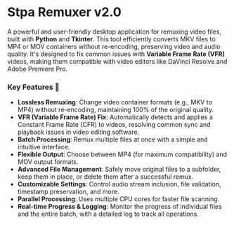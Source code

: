 # Stpa Remuxer v2.0

A powerful and user-friendly desktop application for remuxing video files, built with **Python** and **Tkinter**. This tool efficiently converts MKV files to MP4 or MOV containers without re-encoding, preserving video and audio quality. It's designed to fix common issues with **Variable Frame Rate (VFR)** videos, making them compatible with video editors like DaVinci Resolve and Adobe Premiere Pro.

### Key Features 🚀
- **Lossless Remuxing**: Change video container formats (e.g., MKV to MP4) without re-encoding, maintaining 100% of the original quality.
- **VFR (Variable Frame Rate) Fix**: Automatically detects and applies a Constant Frame Rate (CFR) to videos, resolving common sync and playback issues in video editing software.
- **Batch Processing**: Remux multiple files at once with a simple and intuitive interface.
- **Flexible Output**: Choose between MP4 (for maximum compatibility) and MOV output formats.
- **Advanced File Management**: Safely move original files to a subfolder, keep them in place, or delete them after a successful remux.
- **Customizable Settings**: Control audio stream inclusion, file validation, timestamp preservation, and more.
- **Parallel Processing**: Uses multiple CPU cores for faster file scanning.
- **Real-time Progress & Logging**: Monitor the progress of individual files and the entire batch, with a detailed log to track all operations.
